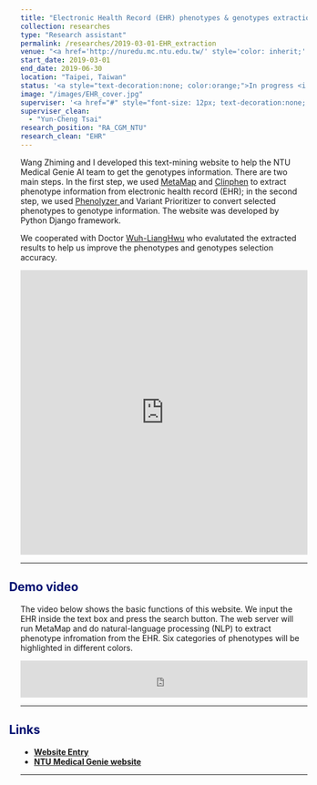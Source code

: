 ```yaml
---
title: "Electronic Health Record (EHR) phenotypes & genotypes extraction"
collection: researches
type: "Research assistant"
permalink: /researches/2019-03-01-EHR_extraction
venue: "<a href='http://nuredu.mc.ntu.edu.tw/' style='color: inherit;' target='_blank'>College of Medicine AI team, National Taiwan University</a>"
start_date: 2019-03-01
end_date: 2019-06-30
location: "Taipei, Taiwan"
status: '<a style="text-decoration:none; color:orange;">In progress <i class="fa fa-spinner" aria-hidden="true"></i></a>'
image: "/images/EHR_cover.jpg"
superviser: '<a href="#" style="font-size: 12px; text-decoration:none; color:#4A4F53; border-style: solid; border-color:#d0a4fc; border-radius: 10px; background-color: #d0a4fc;">&nbsp; Yun-Cheng Tsai  &nbsp;</a>'
superviser_clean:
  - "Yun-Cheng Tsai"
research_position: "RA_CGM_NTU"
research_clean: "EHR"
---
```


Wang Zhiming and I developed this text-mining website to help the NTU Medical Genie AI team to get the genotypes information. There are two main steps. In the first step, we used <a href="https://metamap.nlm.nih.gov/" target="_blank"> MetaMap</a> and <a href="http://bejerano.stanford.edu/clinphen/" target="_blank">Clinphen</a> to extract phenotype information from electronic health record (EHR); in the second step, we used <a href="http://phenolyzer.wglab.org/" target="_blank">Phenolyzer </a> and Variant Prioritizer to convert selected phenotypes to genotype information. The website was developed by Python Django framework.

We cooperated with Doctor <a href="https://scholars.lib.ntu.edu.tw/cris/rp/rp06704" target="_blank">Wuh-Liang ​​Hwu</a> who evalutated the extracted results to help us improve the phenotypes and genotypes selection accuracy.


<iframe src="https://docs.google.com/presentation/d/e/2PACX-1vTY4Y_eDRKSSSMSlbHBodROBF83znnw9xAkmblWFBTx_ZCHIfkBRS83EHizvztOi1gM3WGJaQz64E2O/embed?start=false&loop=false&delayms=3000" frameborder="0" width="100%" height="500" allowfullscreen="true" mozallowfullscreen="true" webkitallowfullscreen="true"></iframe>

---

<h2 style="color: #000f70; margin-left: -30px;"> <i class="fas fa-dot-circle" style="font-size:18px;"></i> &nbsp;&nbsp;Demo video </h2>

<div>
  <p> The video below shows the basic functions of this website. We input the EHR inside the text box and press the search button. The web server will run MetaMap and do natural-language processing (NLP) to extract phenotype infromation from the EHR. Six categories of phenotypes will be highlighted in different colors.
  </p>

  <iframe width="100%" height="65" src="https://www.youtube.com/embed/vwkrHTIIQ6Q" frameborder="0" allow="accelerometer; autoplay; clipboard-write; encrypted-media; gyroscope; picture-in-picture" allowfullscreen></iframe>
</div>

---

<!-- <h2 style="color: #000f70; margin-left: -30px"> <i class="fas fa-dot-circle" style="font-size:18px;"></i> &nbsp;&nbsp;Demo video </h2>
<div style="margin-left: -15px">
  <p> The video below shows the basic function of this website. We input the EHR inside the text box and press the search button.
  </p>
  <iframe width="100%" height="315" src="https://www.youtube.com/embed/XlzoqvEM3JU" frameborder="0" allow="accelerometer; autoplay; clipboard-write; encrypted-media; gyroscope; picture-in-picture"   allowfullscreen></iframe>
</div> -->


<h2 style="color: #000f70; margin-left: -30px"> <i class="fas fa-dot-circle" style="font-size:18px;"></i> &nbsp;&nbsp;Links </h2>

<div>
  <ul>
    <li><a href="http://140.112.30.198:8000/MetaMap/" target="_blank"><b>Website Entry</b></a></li>
    <li><a href="http://nuredu.mc.ntu.edu.tw/" target="_blank"><b>NTU Medical Genie website</b></a></li>
  </ul>
</div>

---
